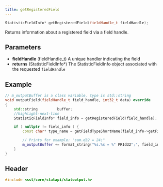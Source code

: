 ```yaml
---
title: getRegisteredField
---
```


```cpp
StatisticFieldInfo* getRegisteredField(fieldHandle_t fieldHandle);
```

Returns information about a registered field via a field handle.

## Parameters
* **fieldHandle** (fieldHandle_t) A unique handler indicating the field
* **returns** (StatisticFieldInfo*) The StatisticFieldInfo object associated with the requested `fieldHandle`

## Example

```cpp title="Using getRegisteredField() to print field information in outputField()"
// m_outputBuffer is a class variable, type is std::string
void outputField(fieldHandle_t field_handle, int32_t data) override
{
    std::string         buffer;
    //highlight-next-line
    StatisticFieldInfo* field_info = getRegisteredField(field_handle);

    if ( nullptr != field_info ) {
        const char* type_name = getFieldTypeShortName(field_info->getFieldType());

        // Prints for example: "sum.d32 = 24;"
        m_outputBuffer += format_string("%s.%s = %" PRId32";", field_info->getFieldName().c_str(), type_name, data);
    }
}
```

## Header
```cpp
#include <sst/core/statapi/statoutput.h>
```